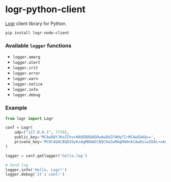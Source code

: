 # logr-python-client


[Logr] client library for Python.

[Logr]: https://github.com/504dev/logr


    pip install logr-node-client

### Available `logger` functions

* `logger.emerg`
* `logger.alert`
* `logger.crit`
* `logger.error`
* `logger.warn`
* `logger.notice`
* `logger.info`
* `logger.debug`

### Example

```python
from logr import Logr

conf = Logr(
    udp=("127.0.0.1", 7776),
    public_key='MCAwDQYJKoZIhvcNAQEBBQADDwAwDAIFAMg7IrMCAwEAAQ==',
    private_key='MC0CAQACBQDIOyKzAgMBAAECBQCHaZwRAgMA0nkCAwDziwIDAL+xAgJMKwICGq0=',
)

logger = conf.getlogger('hello.log')

# Send log
logger.info('Hello, Logr!')
logger.debug('It`s cool!')
```